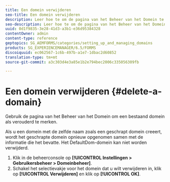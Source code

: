 ```yaml
---
title: Een domein verwijderen
seo-title: Een domein verwijderen
description: Leer hoe te om de pagina van het Beheer van het Domein te gebruiken om een domein te schrappen of een bestaand domein als verouderd te merken.
seo-description: Leer hoe te om de pagina van het Beheer van het Domein te gebruiken om een domein te schrappen of een bestaand domein als verouderd te merken.
uuid: 0d1f9835-3e28-41d3-a3b1-e36d95384328
contentOwner: admin
content-type: reference
geptopics: SG_AEMFORMS/categories/setting_up_and_managing_domains
products: SG_EXPERIENCEMANAGER/6.5/FORMS
discoiquuid: ec062567-1c6b-497b-a1e7-1dbac2d60852
translation-type: tm+mt
source-git-commit: a3c303d4e3a85e1b2e794bec2006c335056309fb

---
```



# Een domein verwijderen {#delete-a-domain}

Gebruik de pagina van het Beheer van het Domein om een bestaand domein als verouderd te merken.

Als u een domein met de zelfde naam zoals een geschrapt domein creeert, wordt het geschrapte domein opnieuw opgenomen samen met de informatie die het bevatte. Het DefaultDom-domein kan niet worden verwijderd.

1. Klik in de beheerconsole op **[!UICONTROL Instellingen > Gebruikersbeheer > Domeinbeheer]**.
1. Schakel het selectievakje voor het domein dat u wilt verwijderen in, klik op **[!UICONTROL Verwijderen]** en klik op **[!UICONTROL OK]**.

